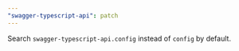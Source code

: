 ```yaml
---
"swagger-typescript-api": patch
---
```


Search `swagger-typescript-api.config` instead of `config` by default.
